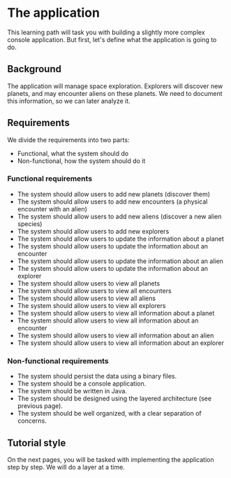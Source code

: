 # The application

This learning path will task you with building a slightly more complex console application. But first, let's define what the application is going to do.


## Background

The application will manage space exploration. Explorers will discover new planets, and may encounter aliens on these planets. We need to document this information, so we can later analyze it.

## Requirements

We divide the requirements into two parts:
- Functional, what the system should do
- Non-functional, how the system should do it

### Functional requirements

- The system should allow users to add new planets (discover them)
- The system should allow users to add new encounters (a physical encounter with an alien)
- The system should allow users to add new aliens (discover a new alien species)
- The system should allow users to add new explorers
- The system should allow users to update the information about a planet
- The system should allow users to update the information about an encounter
- The system should allow users to update the information about an alien
- The system should allow users to update the information about an explorer
- The system should allow users to view all planets
- The system should allow users to view all encounters
- The system should allow users to view all aliens
- The system should allow users to view all explorers
- The system should allow users to view all information about a planet
- The system should allow users to view all information about an encounter
- The system should allow users to view all information about an alien
- The system should allow users to view all information about an explorer


### Non-functional requirements

- The system should persist the data using a binary files.
- The system should be a console application.
- The system should be written in Java.
- The system should be designed using the layered architecture (see previous page).
- The system should be well organized, with a clear separation of concerns.

## Tutorial style

On the next pages, you will be tasked with implementing the application step by step. We will do a layer at a time.
